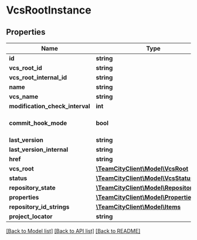# VcsRootInstance

## Properties
Name | Type | Description | Notes
------------ | ------------- | ------------- | -------------
**id** | **string** |  | [optional] 
**vcs_root_id** | **string** |  | [optional] 
**vcs_root_internal_id** | **string** |  | [optional] 
**name** | **string** |  | [optional] 
**vcs_name** | **string** |  | [optional] 
**modification_check_interval** | **int** |  | [optional] 
**commit_hook_mode** | **bool** |  | [optional] [default to false]
**last_version** | **string** |  | [optional] 
**last_version_internal** | **string** |  | [optional] 
**href** | **string** |  | [optional] 
**vcs_root** | [**\TeamCityClient\Model\VcsRoot**](VcsRoot.md) |  | [optional] 
**status** | [**\TeamCityClient\Model\VcsStatus**](VcsStatus.md) |  | [optional] 
**repository_state** | [**\TeamCityClient\Model\RepositoryState**](RepositoryState.md) |  | [optional] 
**properties** | [**\TeamCityClient\Model\Properties**](Properties.md) |  | [optional] 
**repository_id_strings** | [**\TeamCityClient\Model\Items**](Items.md) |  | [optional] 
**project_locator** | **string** |  | [optional] 

[[Back to Model list]](../README.md#documentation-for-models) [[Back to API list]](../README.md#documentation-for-api-endpoints) [[Back to README]](../README.md)


